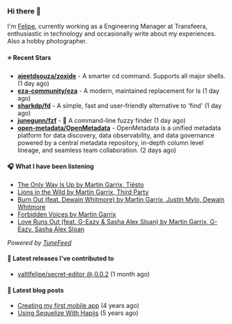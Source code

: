 ### Hi there 👋

I'm [Felipe](https://felipevm.com), currently working as a Engineering Manager at Transfeera, enthusiastic in technology and occasionally write about my experiences. Also a hobby photographer.

#### ⭐ Recent Stars
- **[ajeetdsouza/zoxide](https://github.com/ajeetdsouza/zoxide)** - A smarter cd command. Supports all major shells. (1 day ago)
- **[eza-community/eza](https://github.com/eza-community/eza)** - A modern, maintained replacement for ls (1 day ago)
- **[sharkdp/fd](https://github.com/sharkdp/fd)** - A simple, fast and user-friendly alternative to &#39;find&#39; (1 day ago)
- **[junegunn/fzf](https://github.com/junegunn/fzf)** - :cherry_blossom: A command-line fuzzy finder (1 day ago)
- **[open-metadata/OpenMetadata](https://github.com/open-metadata/OpenMetadata)** - OpenMetadata is a unified metadata platform for data discovery, data observability, and data governance powered by a central metadata repository, in-depth column level lineage, and seamless team collaboration. (2 days ago)

#### 🎧 What I have been listening
- [The Only Way Is Up by Martin Garrix, Tiësto](https://open.spotify.com/track/1V0Zy7533bjXFSVtn3crzY)
- [Lions in the Wild by Martin Garrix, Third Party](https://open.spotify.com/track/6lBQ0SMCrJ7zy1LSCuXqwV)
- [Burn Out (feat. Dewain Whitmore) by Martin Garrix, Justin Mylo, Dewain Whitmore](https://open.spotify.com/track/7IWTIkiWGWNQyYfOLdMrGD)
- [Forbidden Voices by Martin Garrix](https://open.spotify.com/track/6EsH66Uto1zwZlDGQ6RokU)
- [Love Runs Out (feat. G-Eazy &amp; Sasha Alex Sloan) by Martin Garrix, G-Eazy, Sasha Alex Sloan](https://open.spotify.com/track/3jbAzLVcHiI5hYSkcKe1Ty)

_Powered by [TuneFeed](https://tunefeed.app?ref=valtlfelipe-gh-profile)_ 

#### 🚀 Latest releases I've contributed to


- [valtlfelipe/secret-editor @ 0.0.2](https://github.com/valtlfelipe/secret-editor/releases/tag/0.0.2) (1 month ago)

#### 📄 Latest blog posts
- [Creating my first mobile app](https://felipevm.com/posts/creating-my-first-mobile-app/) (4 years ago)
- [Using Sequelize With Hapijs](https://felipevm.com/posts/using-sequelize-with-hapijs/) (5 years ago)
